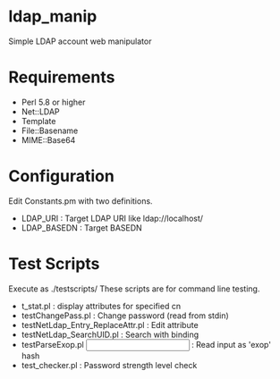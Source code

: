 ldap_manip
==========

Simple LDAP account web manipulator

Requirements
============

* Perl 5.8 or higher
* Net::LDAP
* Template
* File::Basename
* MIME::Base64

Configuration
=============

Edit Constants.pm with two definitions.

* LDAP_URI     : Target LDAP URI like ldap://localhost/
* LDAP_BASEDN  : Target BASEDN

Test Scripts
============

Execute as ./testscripts/<name>
These scripts are for command line testing.

* t_stat.pl <cn> : display attributes for specified cn
* testChangePass.pl <cn> : Change password (read from stdin)
* testNetLdap_Entry_ReplaceAttr.pl <cn> <bind> : Edit attribute
* testNetLdap_SearchUID.pl <cn> <bind> : Search with binding
* testParseExop.pl <input> : Read input as 'exop' hash
* test_checker.pl : Password strength level check

